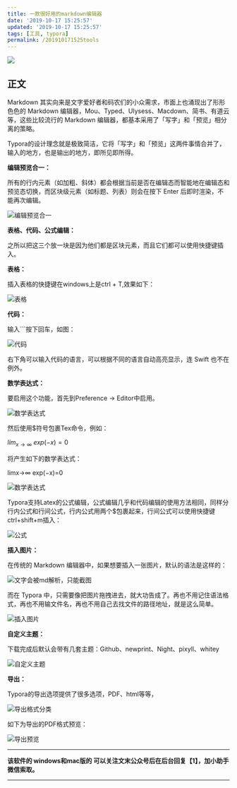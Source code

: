 ```yaml
---
title: 一款很好用的markdown编辑器
date: '2019-10-17 15:25:57'
updated: '2019-10-17 15:25:57'
tags: [工具, typora]
permalink: /201910171525tools
---
```

![](https://img.hacpai.com/bing/20190115.jpg?imageView2/1/w/960/h/540/interlace/1/q/100)


## 正文

Markdown 其实向来是文字爱好者和码农们的小众需求，市面上也涌现出了形形色色的 Markdown 编辑器，Mou、Typed、Ulysess、Macdown、简书、有道云等，这些比较流行的 Markdown 编辑器，都基本采用了「写字」和「预览」相分离的策略。

Typora的设计理念就是极致简洁，它将「写字」和「预览」这两件事情合并了，输入的地方，也是输出的地方，即所见即所得。

**编辑预览合一：**

所有的行内元素（如加粗、斜体）都会根据当前是否在编辑态而智能地在编辑态和预览态切换，而区块级元素（如标题、列表）则会在按下 Enter 后即时渲染，不能再次编辑。

![编辑预览合一](https://cdn.jsdelivr.net/gh/smallersoup/jsDelivr-cdn@main/blog/artical/imgconvert-csdnimg/4faedb97bb889ae8690874d5f1f26026.png)

**表格、代码、公式编辑：**

之所以把这三个放一块是因为他们都是区块元素，而且它们都可以使用快捷键插入。

**表格：**

插入表格的快捷键在windows上是ctrl + T,效果如下：

![表格](https://cdn.jsdelivr.net/gh/smallersoup/jsDelivr-cdn@main/blog/artical/imgconvert-csdnimg/77191f274bf143e276a72d9e13071757.png)

**代码：**

输入```按下回车，如图：

![代码](https://cdn.jsdelivr.net/gh/smallersoup/jsDelivr-cdn@main/blog/artical/imgconvert-csdnimg/9c17c18dda74520db22a4ddde46fcb1d.png)

右下角可以输入代码的语言，可以根据不同的语言自动高亮显示，连 Swift 也不在例外。

**数学表达式：**

要启用这个功能，首先到Preference -> Editor中启用。

![数学表达式](https://cdn.jsdelivr.net/gh/smallersoup/jsDelivr-cdn@main/blog/artical/imgconvert-csdnimg/907549300ef48dddcc384cf131e338cf.png)


然后使用$符号包裹Tex命令，例如：

$lim_{x \to \infty} \ exp(-x)=0$

将产生如下的数学表达式：

limx→∞ exp(−x)=0

![数学表达式](https://cdn.jsdelivr.net/gh/smallersoup/jsDelivr-cdn@main/blog/artical/imgconvert-csdnimg/529b2fed1337e830ca7cfc3dbb9a90e6.png)



Typora支持Latex的公式编辑，公式编辑几乎和代码编辑的使用方法相同，同样分行内公式和行间公式，行内公式用两个$包裹起来，行间公式可以使用快捷键ctrl+shift+m插入：

![公式](https://cdn.jsdelivr.net/gh/smallersoup/jsDelivr-cdn@main/blog/artical/imgconvert-csdnimg/8b3278f9fabab43bc268ad36ac9a4694.png)


**插入图片：**

在传统的 Markdown 编辑器中，如果想要插入一张图片，默认的语法是这样的：

![文字会被md解析，只能截图](https://cdn.jsdelivr.net/gh/smallersoup/jsDelivr-cdn@main/blog/artical/imgconvert-csdnimg/05d8eec4b9739a1f023bc585df4b46d0.png)


而在 Typora 中，只需要像把图片拖拽进去，就大功告成了。再也不用记住语法格式，再也不用输文件名，再也不用自己去找文件的路径地址，就是这么简单。

![插入图片](https://cdn.jsdelivr.net/gh/smallersoup/jsDelivr-cdn@main/blog/artical/imgconvert-csdnimg/340317d5399591267e35f3494c7efe72.png)

**自定义主题：**

下载完成后默认会带有几套主题：Github、newprint、Night、pixyll、whitey

![自定义主题](https://cdn.jsdelivr.net/gh/smallersoup/jsDelivr-cdn@main/blog/artical/imgconvert-csdnimg/6fe13163604293ff8bb542000e808f16.png)

**导出：**

Typora的导出选项提供了很多选项，PDF、html等等，

![导出格式分类](https://cdn.jsdelivr.net/gh/smallersoup/jsDelivr-cdn@main/blog/artical/imgconvert-csdnimg/73cd9cf20ee4719f525bc28ee92a19c4.png)

如下为导出的PDF格式预览：

![导出预览](https://cdn.jsdelivr.net/gh/smallersoup/jsDelivr-cdn@main/blog/artical/imgconvert-csdnimg/bd81f49c4eec50fc7103be1e31d2f068.png)

--------------------------------------------

**该软件的 windows和mac版的 可以关注文末公众号后在后台回复【1】，加小助手微信索取。**

---------------------------------
